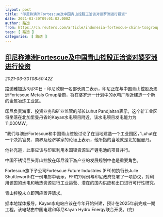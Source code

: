```yaml
---
layout: post
title: "印尼称澳洲Fortescue及中国青山控股正洽谈对婆罗洲进行投资"
date: 2021-03-30T09:01:02.000Z
author: 路透
from: https://cn.reuters.com/article/indonesia-fortescue-china-tssgroup-0330-idCNKBS2BM0UQ
tags: [ 路透 ]
categories: [ 路透 ]
---
```

<!--1617094862000-->
[印尼称澳洲Fortescue及中国青山控股正洽谈对婆罗洲进行投资](https://cn.reuters.com/article/indonesia-fortescue-china-tssgroup-0330-idCNKBS2BM0UQ)
------

<div>
<div><i>2021-03-30T08:50:42Z</i></div><p>路透雅加达3月30日 - 印尼政府一名部长周二表示，印尼正在与中国青山控股及澳洲Fortescue Metals Group洽商，将在婆罗洲一计划中的水电厂附近建造一个新的金属冶炼工业区。</p><p>印尼负责海事、投资业务和矿业监管的部长Luhut Pandjaitan表示，这个新工业区将坐落在北加里曼丹省的Kayan水电项目附近，该水电项目发电能力为11,000MW。</p><p>“我们与澳洲Fortescue和中国青山控股讨论了在当地建造一个工业园区，”Luhut在一个决策官员、商界及经济学家的论坛上表示，他所指的当地就是北加里曼丹。</p><p>他补充道，此事应该与印尼利用本国镍资源生产锂电池的项目并行。</p><p>中国不锈钢巨头青山控股在印尼镍下游产业的发展规划中也是重要角色。</p><p>Fortescue旗下子公司Fortescue Future Industries (FFI)的执行长Julie Shuttleworth在一份电邮中表示，FFI在9月份与印尼政府签署了一项协议，对利用该国的水电和地热资源进行工业运营、潜在的国内供应和出口进行可行性研究。</p><p>青山控股未立即回应置评请求。</p><p>据本地媒体报导，Kayan水电站应该在今年开始兴建，预计在2025年前完成一期工程。该电站由中国电建和印尼Kayan Hydro Energy联合开发。(完)</p>
</div>
